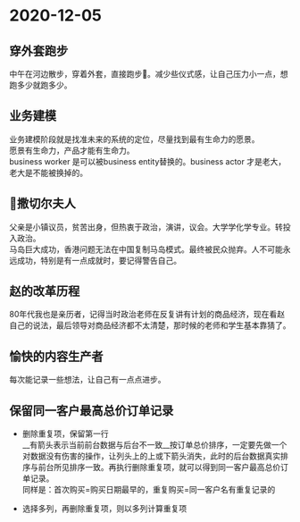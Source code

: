 # 2020-12-05  

## 穿外套跑步

中午在河边散步，穿着外套，直接跑步:running:。减少些仪式感，让自己压力小一点，想跑多少就跑多少。  

## 业务建模

业务建模阶段就是找准未来的系统的定位，尽量找到最有生命力的愿景。  
愿景有生命力，产品才能有生命力。  
business worker 是可以被business entity替换的。business actor 才是老大，老大是不能被换掉的。  

## :woman:撒切尔夫人  

父亲是小镇议员，贫苦出身，但热衷于政治，演讲，议会。大学学化学专业。转投入政治。  
马岛巨大成功，香港问题无法在中国复制马岛模式。最终被民众抛弃。人不可能永远成功，特别是有一点成就时，要记得警告自己。  

## 赵的改革历程

80年代我也是亲历者，记得当时政治老师在反复讲有计划的商品经济，现在看赵自己的说法，最后领导对商品经济都不太清楚，那时候的老师和学生基本靠猜了。

## 愉快的内容生产者

每次能记录一些想法，让自己有一点点进步。

## 保留同一客户最高总价订单记录

+ 删除重复项，保留第一行  
__有箭头表示当前前台数据与后台不一致__按订单总价排序，一定要先做一个对数据没有伤害的操作，让列头上的上或下箭头消失，此时的后台数据真实排序与前台所见排序一致。再执行删除重复项，就可以得到同一客户最高总价订单记录。  
同样是：首次购买=购买日期最早的，重复购买=同一客户名有重复记录的  

+ 选择多列，再删除重复项，则以多列计算重复项

